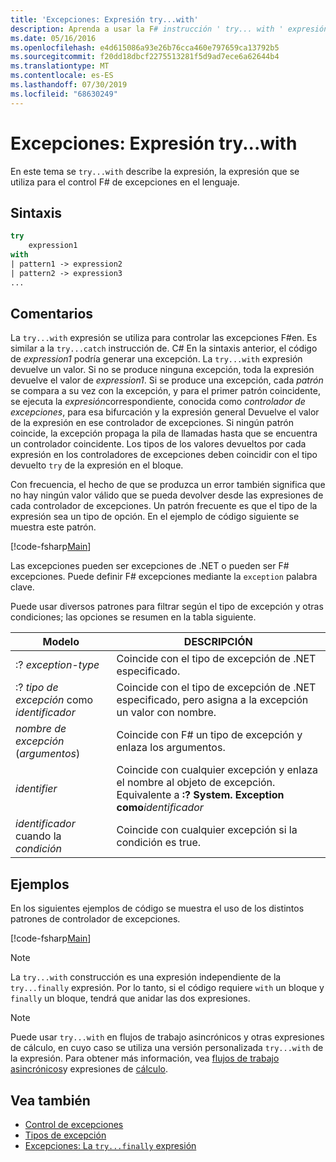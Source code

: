 ```yaml
---
title: 'Excepciones: Expresión try...with'
description: Aprenda a usar la F# instrucción ' try... with ' expresión para el control de excepciones.
ms.date: 05/16/2016
ms.openlocfilehash: e4d615086a93e26b76cca460e797659ca13792b5
ms.sourcegitcommit: f20dd18dbcf2275513281f5d9ad7ece6a62644b4
ms.translationtype: MT
ms.contentlocale: es-ES
ms.lasthandoff: 07/30/2019
ms.locfileid: "68630249"
---
```

# <a name="exceptions-the-trywith-expression"></a>Excepciones: Expresión try...with

En este tema se `try...with` describe la expresión, la expresión que se utiliza para el control F# de excepciones en el lenguaje.

## <a name="syntax"></a>Sintaxis

```fsharp
try
    expression1
with
| pattern1 -> expression2
| pattern2 -> expression3
...
```

## <a name="remarks"></a>Comentarios

La `try...with` expresión se utiliza para controlar las excepciones F#en. Es similar a la `try...catch` instrucción de. C# En la sintaxis anterior, el código de *expression1* podría generar una excepción. La `try...with` expresión devuelve un valor. Si no se produce ninguna excepción, toda la expresión devuelve el valor de *expression1*. Si se produce una excepción, cada *patrón* se compara a su vez con la excepción, y para el primer patrón coincidente, se ejecuta la *expresión*correspondiente, conocida como *controlador de excepciones*, para esa bifurcación y la expresión general Devuelve el valor de la expresión en ese controlador de excepciones. Si ningún patrón coincide, la excepción propaga la pila de llamadas hasta que se encuentra un controlador coincidente. Los tipos de los valores devueltos por cada expresión en los controladores de excepciones deben coincidir con el tipo devuelto `try` de la expresión en el bloque.

Con frecuencia, el hecho de que se produzca un error también significa que no hay ningún valor válido que se pueda devolver desde las expresiones de cada controlador de excepciones. Un patrón frecuente es que el tipo de la expresión sea un tipo de opción. En el ejemplo de código siguiente se muestra este patrón.

[!code-fsharp[Main](~/samples/snippets/fsharp/lang-ref-2/snippet5601.fs)]

Las excepciones pueden ser excepciones de .NET o pueden ser F# excepciones. Puede definir F# excepciones mediante la `exception` palabra clave.

Puede usar diversos patrones para filtrar según el tipo de excepción y otras condiciones; las opciones se resumen en la tabla siguiente.

|Modelo|DESCRIPCIÓN|
|-------|-----------|
|:? *exception-type*|Coincide con el tipo de excepción de .NET especificado.|
|:? *tipo de excepción* como *identificador*|Coincide con el tipo de excepción de .NET especificado, pero asigna a la excepción un valor con nombre.|
|*nombre de excepción* (*argumentos*)|Coincide con F# un tipo de excepción y enlaza los argumentos.|
|*identifier*|Coincide con cualquier excepción y enlaza el nombre al objeto de excepción. Equivalente a **:? System. Exception como**_identificador_|
|*identificador* cuando la *condición*|Coincide con cualquier excepción si la condición es true.|

## <a name="examples"></a>Ejemplos

En los siguientes ejemplos de código se muestra el uso de los distintos patrones de controlador de excepciones.

[!code-fsharp[Main](~/samples/snippets/fsharp/lang-ref-2/snippet5602.fs)]

> [!NOTE]
> La `try...with` construcción es una expresión independiente de la `try...finally` expresión. Por lo tanto, si el código requiere `with` un bloque y `finally` un bloque, tendrá que anidar las dos expresiones.

> [!NOTE]
> Puede usar `try...with` en flujos de trabajo asincrónicos y otras expresiones de cálculo, en cuyo caso se utiliza una versión personalizada `try...with` de la expresión. Para obtener más información, vea [flujos de trabajo asincrónicos](../asynchronous-workflows.md)y expresiones de [cálculo](../computation-expressions.md).

## <a name="see-also"></a>Vea también

- [Control de excepciones](index.md)
- [Tipos de excepción](exception-types.md)
- [Excepciones: La `try...finally` expresión](the-try-finally-expression.md)
